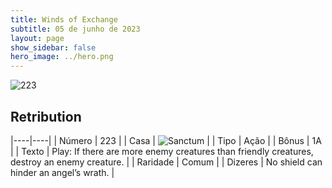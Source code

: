 ```yaml
---
title: Winds of Exchange
subtitle: 05 de junho de 2023
layout: page
show_sidebar: false
hero_image: ../hero.png
---
```


![223](https://mastervault-storage-prod.s3.amazonaws.com/media/card_front/en/600_223_0629dea102a6_en.png)


## Retribution

|----|----|
| Número | 223 |
| Casa | ![Sanctum](https://archonarcana.com/images/thumb/c/c7/Sanctum.png/22px-Sanctum.png "Santuário") |
| Tipo | Ação |
| Bônus | 1A |
| Texto | Play: If there are more enemy creatures than friendly creatures, destroy an enemy creature.  |
| Raridade | Comum |
| Dizeres | No shield can hinder an angel’s wrath. |
